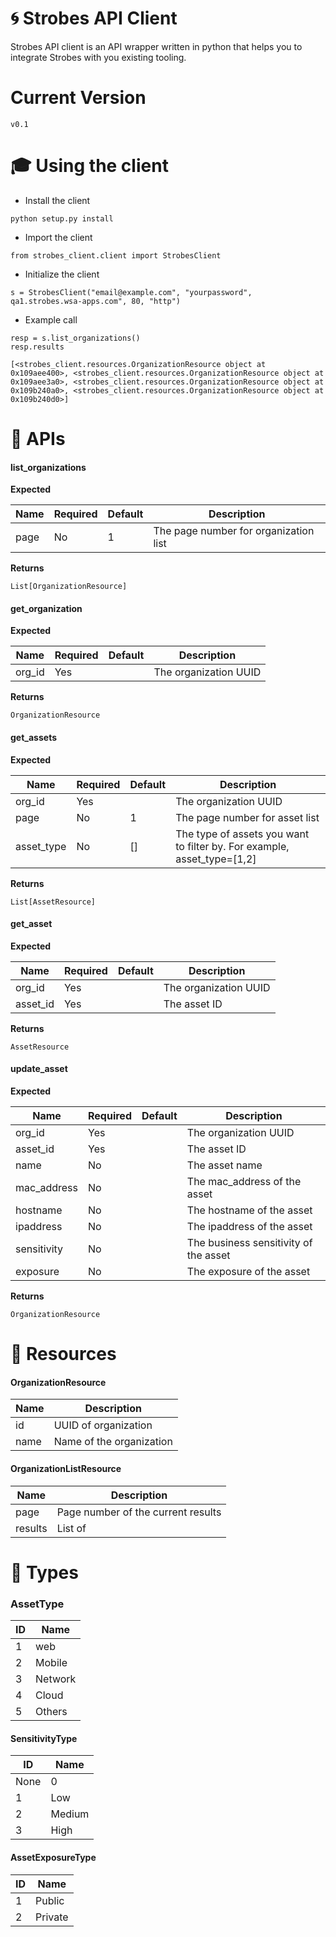 # :cyclone: Strobes API Client
Strobes API client is an API wrapper written in python that helps you to integrate Strobes with you existing tooling. 

# Current Version
```
v0.1
```

# :mortar_board: Using the client

- Install the client
```
python setup.py install
```
- Import the client

```
from strobes_client.client import StrobesClient
```

- Initialize the client

```
s = StrobesClient("email@example.com", "yourpassword", qa1.strobes.wsa-apps.com", 80, "http")
```

- Example call

```
resp = s.list_organizations()
resp.results

[<strobes_client.resources.OrganizationResource object at 0x109aee400>, <strobes_client.resources.OrganizationResource object at 0x109aee3a0>, <strobes_client.resources.OrganizationResource object at 0x109b240a0>, <strobes_client.resources.OrganizationResource object at 0x109b240d0>]
```

# :wrench: APIs

#### list_organizations

**Expected**

| Name  | Required | Default | Description |
| ------------- | ------------- | ------------- | ------------- |
| page  | No  | 1 | The page number for organization list|

**Returns**

```
List[OrganizationResource]
```


#### get_organization

**Expected**

| Name  | Required | Default | Description |
| ------------- | ------------- | ------------- | ------------- |
| org_id  | Yes  | | The organization UUID |

**Returns**

```
OrganizationResource
```

#### get_assets

**Expected**

| Name  | Required | Default | Description |
| ------------- | ------------- | ------------- | ------------- |
| org_id  | Yes  | | The organization UUID |
| page  | No  |1 | The page number for asset list |
| asset_type  | No  |[] | The type of assets you want to filter by. For example, asset_type=[1,2]  |

**Returns**

```
List[AssetResource]
```

#### get_asset

**Expected**

| Name  | Required | Default | Description |
| ------------- | ------------- | ------------- | ------------- |
| org_id  | Yes  | | The organization UUID |
| asset_id  | Yes  || The asset ID |

**Returns**

```
AssetResource
```

#### update_asset

**Expected**

| Name  | Required | Default | Description |
| ------------- | ------------- | ------------- | ------------- |
| org_id  | Yes  | | The organization UUID |
| asset_id  | Yes  || The asset ID |
| name  | No  || The asset name |
| mac_address  | No  || The mac_address of the asset |
| hostname  | No  || The hostname of the asset  |
| ipaddress  | No  || The ipaddress of the asset  |
| sensitivity  | No  || The business sensitivity of the asset  |
| exposure  | No  || The exposure of the asset  |

**Returns**

```
OrganizationResource
```

# :hammer: Resources

#### OrganizationResource

| Name  | Description |
| ------------- | ------------- |
| id  | UUID of organization  |
| name  | Name of the organization  |

#### OrganizationListResource

| Name  | Description |
| ------------- | ------------- |
| page  | Page number of the current results |
| results  | List of <OrganizationResource> |

# :flashlight: Types

### AssetType
| ID  | Name |
| ------------- | ------------- |
| 1  | web |
| 2  | Mobile |
| 3  | Network |
| 4 | Cloud |
| 5  | Others |

#### SensitivityType
| ID  | Name |
| ------------- | ------------- |
| None | 0 |
| 1 | Low |
| 2  | Medium |
| 3 | High |

#### AssetExposureType
| ID  | Name |
| ------------- | ------------- |
| 1 | Public |
| 2 | Private |

